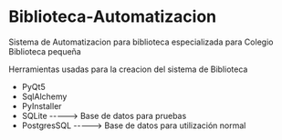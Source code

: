 # Biblioteca-Automatizacion

Sistema de Automatizacion para biblioteca especializada para Colegio
Biblioteca pequeña

Herramientas usadas para la creacion del sistema de Biblioteca
- PyQt5
- SqlAlchemy
- PyInstaller
- SQLite -----> Base de datos para pruebas
- PostgresSQL -----> Base de datos para utilización normal